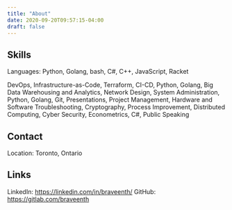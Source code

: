 ```yaml
---
title: "About"
date: 2020-09-20T09:57:15-04:00
draft: false
---
```


## Skills

Languages: Python, Golang, bash, C#, C++, JavaScript, Racket

DevOps, Infrastructure-as-Code, Terraform, CI-CD, Python, Golang, Big Data Warehousing and Analytics, Network Design, System Administration, Python, Golang, Git, Presentations, Project Management, Hardware and Software Troubleshooting, Cryptography, Process Improvement, Distributed Computing, Cyber Security, Econometrics, C#, Public Speaking

## Contact

Location: Toronto, Ontario

## Links
LinkedIn: https://linkedin.com/in/braveenth/
GitHub: https://gitlab.com/braveenth
